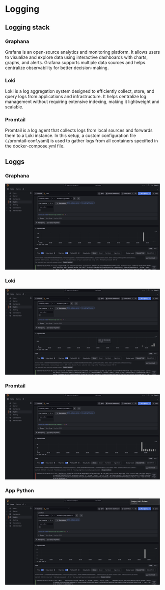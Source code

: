 # Logging

## Logging stack

### Graphana

Grafana is an open-source analytics and monitoring platform. It allows users to visualize and explore data using interactive dashboards with charts, graphs, and alerts. Grafana supports multiple data sources and helps centralize observability for better decision-making.

### Loki

Loki is a log aggregation system designed to efficiently collect, store, and query logs from applications and infrastructure. It helps centralize log management without requiring extensive indexing, making it lightweight and scalable.

### Promtail

Promtail is a log agent that collects logs from local sources and forwards them to a Loki instance. In this setup, a custom configuration file (./promtail-conf.yaml) is used to gather logs from all containers specified in the docker-compose.yml file.

## Loggs

### Graphana

![alt_text](./img/Grafana.png)

### Loki

![alt_text](./img/Loki.png)

### Promtail

![alt_text](./img/Promtail.png)

### App Python

![alt_text](./img/AppPython.png)
